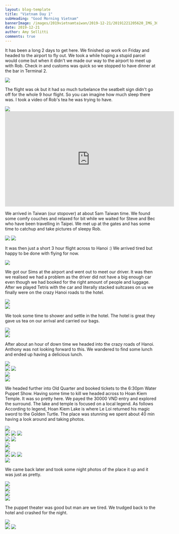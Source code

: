 ```yaml
---
layout: blog-template
title: "Vietnam Day 1"
subHeading: "Good Morning Vietnam"
bannerImage: /images/2019vietnamtaiwan/2019-12-21/20191221205620_IMG_3057.jpg_compressed.JPEG
date: 2019-12-21
author: Amy Sellitti
comments: true
---
```


It has been a long 2 days to get here. We finished up work on Friday and headed to the airport to fly out. We took a while hoping a stupid parcel would come but when it didn't we made our way to the airport to meet up with Rob. Check in and customs was quick so we stopped to have dinner at the bar in Terminal 2.

<div class="center-image"><img src="/images/2019vietnamtaiwan/2019-12-21/IMG_20191220_212844.jpg_compressed.JPEG" /></div>

The flight was ok but it had so much turbelance the seatbelt sign didn't go off for the whole 9 hour flight. So you can imagine how much sleep there was. I took a video of Rob's tea he was trying to have. 

<div class="center-image"><img src="/images/2019vietnamtaiwan/2019-12-21/IMG_20191220_223519.jpg_compressed.JPEG" /></div>
<iframe width="560" height="315" src="https://www.youtube.com/embed/WxCvoGmFYUo" frameborder="0" allow="accelerometer; autoplay; encrypted-media; gyroscope; picture-in-picture" allowfullscreen></iframe>

We arrived in Taiwan (our stopover) at about 5am Taiwan time. We found some comfy couches and relaxed for bit while we waited for Steve and Bec who have been travelling in Taipei. We met up at the gates and has some time to catchup and take pictures of sleepy Rob.

<div class="grid-2c">
  <img src="/images/2019vietnamtaiwan/2019-12-21/IMG_20191221_083452.jpg_compressed.JPEG" />
  <img src="/images/2019vietnamtaiwan/2019-12-21/IMG_20191221_091448.jpg_compressed.JPEG" />
</div>

It was then just a short 3 hour flight across to Hanoi :) We arrived tired but happy to be done with flying for now.

<div class="center-image"><img src="/images/2019vietnamtaiwan/2019-12-21/IMG_20191221_110916.jpg_compressed.JPEG" /></div>

We got our Sims at the airport and went out to meet our driver. It was then we realised we had a problem as the driver did not have a big enough car even though we had booked for the right amount of people and luggage. After we played Tetris with the car and literally stacked suitcases on us we finally were on the crazy Hanoi roads to the hotel. 

<div class="center-image"><img src="/images/2019vietnamtaiwan/2019-12-21/20191221_120007.jpg_compressed.JPEG" /></div>
<div class="center-image"><img src="/images/2019vietnamtaiwan/2019-12-21/20191221_120122.jpg_compressed.JPEG" /></div>

We took some time to shower and settle in the hotel. The hotel is great they gave us tea on our arrival and carried our bags. 

<div class="center-image"><img src="/images/2019vietnamtaiwan/2019-12-21/20191221_124516.jpg_compressed.JPEG" /></div>
<div class="center-image"><img src="/images/2019vietnamtaiwan/2019-12-21/20191221_125408.jpg_compressed.JPEG" /></div>

After about an hour of down time we headed into the crazy roads of Hanoi. Anthony was not looking forward to this. We wandered to find some lunch and ended up having a delicious lunch.

<div class="center-image"><img src="/images/2019vietnamtaiwan/2019-12-21/20191221_153456.jpg_compressed.JPEG" /></div>
<div class="grid-2c">
  <img src="/images/2019vietnamtaiwan/2019-12-21/IMG_2949.jpg_compressed.JPEG" />
  <img src="/images/2019vietnamtaiwan/2019-12-21/IMG_2951.jpg_compressed.JPEG" />
</div>
<div class="center-image"><img src="/images/2019vietnamtaiwan/2019-12-21/IMG_2952.jpg_compressed.JPEG" /></div>
<div class="center-image"><img src="/images/2019vietnamtaiwan/2019-12-21/IMG_2947.jpg_compressed.JPEG" /></div>

We headed further into Old Quarter and booked tickets to the 6:30pm  Water Puppet Show. Having some time to kill we headed across to Hoan Kiem Temple. It was so pretty here. We payed the 30000 VND entry and explored the surround. The lake and temple is focused on a local legend. As follows According to legend, Hoan Kiem Lake is where Le Loi returned his magic sword to the Golden Turtle. The place was stunning we spent about 40 min having a look around and taking photos. 

<div class="center-image"><img src="/images/2019vietnamtaiwan/2019-12-21/20191221194228_IMG_2971.jpg_compressed.JPEG" /></div>
<div class="grid-2w-1l">
  <img src="/images/2019vietnamtaiwan/2019-12-21/20191221194325_IMG_2975.jpg_compressed.JPEG" />
  <img src="/images/2019vietnamtaiwan/2019-12-21/20191221194436_IMG_2981.jpg_compressed.JPEG" />
  <img src="/images/2019vietnamtaiwan/2019-12-21/20191221195004_IMG_2997.jpg_compressed.JPEG" />
</div>
<div class="grid-2c">
  <img src="/images/2019vietnamtaiwan/2019-12-21/20191221194659_IMG_2990.jpg_compressed.JPEG" />
  <img src="/images/2019vietnamtaiwan/2019-12-21/IMG_2965.JPG_compressed.JPEG" />
</div>
<div class="center-image"><img src="/images/2019vietnamtaiwan/2019-12-21/20191221194238_IMG_2972.jpg_compressed.JPEG" /></div>
<div class="center-image"><img src="/images/2019vietnamtaiwan/2019-12-21/IMG_2977.JPG_compressed.JPEG" /></div>
<div class="grid-1l-2w">
  <img src="/images/2019vietnamtaiwan/2019-12-21/20191221200525_IMG_3034.jpg_compressed.JPEG" />
  <img src="/images/2019vietnamtaiwan/2019-12-21/20191221200626_IMG_3035.jpg_compressed.JPEG" />
  <img src="/images/2019vietnamtaiwan/2019-12-21/IMG_3039.JPG_compressed.JPEG" />
</div>
<div class="center-image"><img src="/images/2019vietnamtaiwan/2019-12-21/IMG_3048.JPG_compressed.JPEG" /></div>

We came back later and took some night photos of the place it up and it was just as pretty.

<div class="center-image"><img src="/images/2019vietnamtaiwan/2019-12-21/IMG_3056.JPG_compressed.JPEG" /></div>
<div class="center-image"><img src="/images/2019vietnamtaiwan/2019-12-21/20191221205620_IMG_3057.jpg_compressed.JPEG" /></div>
<div class="center-image"><img src="/images/2019vietnamtaiwan/2019-12-21/IMG_3043.JPG_compressed.JPEG" /></div>
<div class="center-image"><img src="/images/2019vietnamtaiwan/2019-12-21/IMG_20191221_175912.jpg_compressed.JPEG" /></div>

The puppet theater was good but man are we tired. We trudged back to the hotel and crashed for the night.

<div class="center-image"><img src="/images/2019vietnamtaiwan/2019-12-21/20191221_182540.jpg_compressed.JPEG" /></div>
<div class="grid-2c">
  <img src="/images/2019vietnamtaiwan/2019-12-21/IMG_20191221_183405.jpg_compressed.JPEG" />
  <img src="/images/2019vietnamtaiwan/2019-12-21/IMG_20191221_182505.jpg_compressed.JPEG" />
</div>


